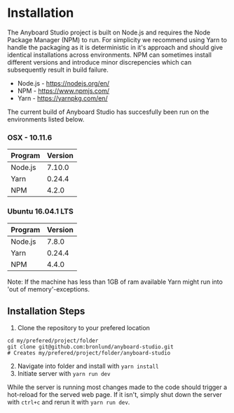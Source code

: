 # Installation
The Anyboard Studio project is built on Node.js and requires the Node Package Manager (NPM) to run. For simplicity we recommend using Yarn to handle the packaging as it is deterministic in it's approach and should give identical installations across environments. NPM can sometimes install different versions and introduce minor discrepencies which can subsequently result in build failure.  

* Node.js - https://nodejs.org/en/
* NPM - https://www.npmjs.com/
* Yarn - https://yarnpkg.com/en/

The current build of Anyboard Studio has succesfully been run on the environments listed below. 

### OSX - 10.11.6
|Program	    |Version	|
|---	        |---	    |
|Node.js      |7.10.0   |
|Yarn        	|0.24.4  	|
|NPM        	|4.2.0  	|


### Ubuntu 16.04.1 LTS
|Program	    |Version  |
|---	        |---	    |
|Node.js      |7.8.0    |
|Yarn        	|0.24.4  	|
|NPM        	|4.4.0  	|

Note: If the machine has less than 1GB of ram available Yarn might run into 'out of memory'-exceptions.

## Installation Steps
1. Clone the repository to your prefered location
```shell
cd my/prefered/project/folder
git clone git@github.com:bronlund/anyboard-studio.git
# Creates my/prefered/project/folder/anyboard-studio
```
2. Navigate into folder and install with `yarn install`
3. Initiate server with `yarn run dev`

While the server is running most changes made to the code should trigger a hot-reload for the served web page. If it isn't, simply shut down the server with `ctrl+c` and rerun it with `yarn run dev`.
